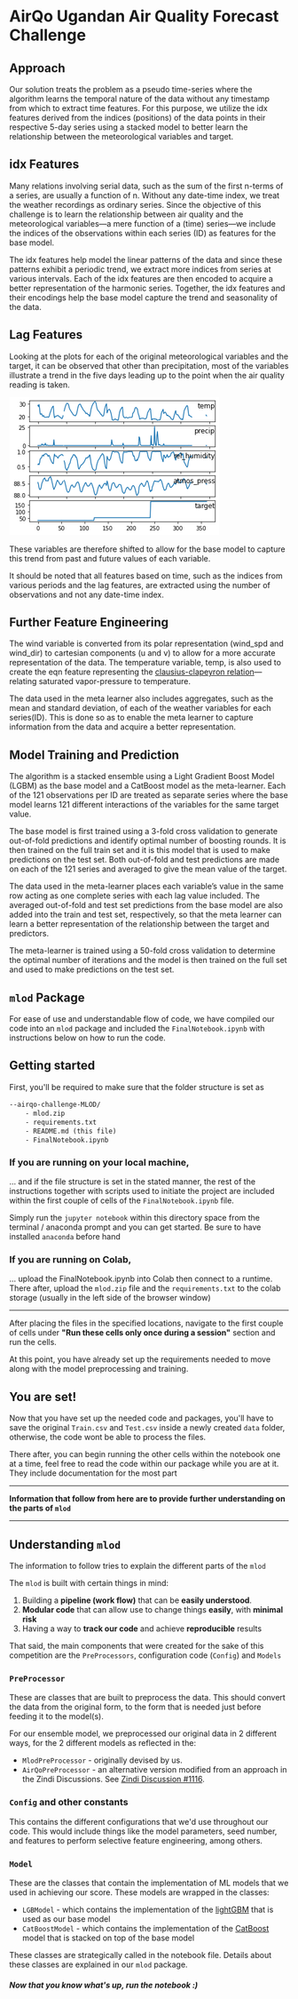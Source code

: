 # AirQo Ugandan Air Quality Forecast Challenge

## Approach
Our solution treats the problem as a pseudo time-series where the algorithm learns the temporal nature of the data without any timestamp from which to extract time features. For this purpose, we utilize the idx features derived from the indices (positions) of the data points in their respective 5-day series using a stacked model to better learn the relationship between the meteorological variables and target.

## idx Features
Many relations involving serial data, such as the sum of the first n-terms of a series, are usually a function of n. Without any date-time index, we treat the weather recordings as ordinary series. Since the objective of this challenge is to learn the relationship between air quality and the meteorological variables—a mere function of a (time) series—we include the indices of the observations within each series (ID) as features for the base model. 

The idx features help model the linear patterns of the data and since these patterns exhibit a periodic trend, we extract more indices from series at various intervals. Each of the idx features are then encoded to acquire a better representation of the harmonic series. Together, the idx features and their encodings help the base model capture the trend and seasonality of the data.

## Lag Features
Looking at the plots for each of the original meteorological variables and the target, it can be observed that other than precipitation, most of the variables illustrate a trend in the five days leading up to the point when the air quality reading is taken. 

![alt text](plot.png)

These variables are therefore shifted to allow for the base model to capture this trend from past and future values of each variable. 


It should be noted that all features based on time, such as the indices from various periods and the lag features, are extracted using the number of observations and not any date-time index.

## Further Feature Engineering
The wind variable is converted from its polar representation (wind_spd and wind_dir) to cartesian components (u and v) to allow for a more accurate representation of the data. The temperature variable, temp, is also used to create the eqn feature representing the [clausius-clapeyron relation](https://www.theweatherprediction.com/habyhints2/646/)—relating saturated vapor-pressure to temperature.

The data used in the meta learner also includes aggregates, such as the mean and standard deviation, of each of the weather variables for each series(ID). This is done so as to enable the meta learner to capture information from the data and acquire a better representation. 

## Model Training and Prediction 
The algorithm is a stacked ensemble using a Light Gradient Boost Model (LGBM) as the base model and a CatBoost model as the meta-learner. Each of the 121 observations per ID are treated as separate series where the base model learns 121 different interactions of the variables for the same target value.

The base model is first trained using a 3-fold cross validation to generate out-of-fold predictions and identify optimal number of boosting rounds. It is then trained on the full train set and it is this model that is used to make predictions on the test set. Both out-of-fold and test predictions are made on each of the 121 series and averaged to give the mean value of the target.

The data used in the meta-learner places each variable’s value in the same row acting as one complete series with each lag value included. The averaged out-of-fold and test set predictions from the base model are also added into the train and test set, respectively, so that the meta learner can learn a better representation of the relationship between the target and predictors.

The meta-learner is trained using a 50-fold cross validation to determine the optimal number of iterations and the model is then trained on the full set and used to make predictions on the test set.

## `mlod` Package 

For ease of use and understandable flow of code, we have compiled our code into an `mlod` package and included the `FinalNotebook.ipynb` with instructions below on how to run the code.

## Getting started

First, you'll be required to make sure that the folder structure is set as

```
--airqo-challenge-MLOD/
    - mlod.zip
    - requirements.txt
    - README.md (this file)
    - FinalNotebook.ipynb
```

### If you are running on your local machine,

... and if the file structure is set in the stated manner, the rest of the instructions together with scripts used to initiate the project are included within the first couple of cells of the `FinalNotebook.ipynb` file. 

Simply run the `jupyter notebook` within this directory space from the terminal / anaconda prompt and you can get started. Be sure to have installed `anaconda` before hand

### If you are running on Colab,

... upload the FinalNotebook.ipynb into Colab then connect to a runtime. There after, upload the `mlod.zip` file and the `requirements.txt` to the colab storage (usually in the left side of the browser window)

-------------

After placing the files in the specified locations, navigate to the first couple of cells under **"Run these cells only once during a session"** section and run the cells.

At this point, you have already set up the requirements needed to move along with the model preprocessing and training.

## You are set!

Now that you have set up the needed code and packages, you'll have to save the original `Train.csv` and `Test.csv` inside a newly created `data` folder, otherwise, the code wont be able to process the files.

There after, you can begin running the other cells within the notebook one at a time, feel free to read the code within our package while you are at it. They include documentation for the most part

------------

**Information that follow from here are to provide further understanding on the parts of `mlod`**

------------

## Understanding `mlod`

The information to follow tries to explain the different parts of the `mlod`

The `mlod` is built with certain things in mind:
1. Building a **pipeline (work flow)** that can be **easily understood**.
3. **Modular code** that can allow use to change things **easily**, with **minimal risk**
3. Having a way to **track our code** and achieve **reproducible** results

That said, the main components that were created for the sake of this competition are the `PreProcessors`, configuration code (`Config`) and `Models`

### `PreProcessor`

These are classes that are built to preprocess the data. This should convert the data from the original form, to the form that is needed just before feeding it to the model(s).

For our ensemble model, we preprocessed our original data in 2 different ways, for the 2 different models as reflected in the:

 - `MlodPreProcessor` - originally devised by us.
 - `AirQoPreProcessor` - an alternative version modified from an approach in the Zindi Discussions. See [Zindi Discussion #1116](https://zindi.africa/competitions/airqo-ugandan-air-quality-forecast-challenge/discussions/1116).

### `Config` and other constants

This contains the different configurations that we'd use throughout our code. This would include things like the model parameters, seed number, and features to perform selective feature engineering, among others.

### `Model`

These are the classes that contain the implementation of ML models
that we used in achieving our score. These models are wrapped in the classes:
- `LGBModel` - which contains the implementation of the [lightGBM](https://lightgbm.readthedocs.io/en/latest/) that is used as our base model
- `CatBoostModel` - which contains the implementation of the [CatBoost](https://catboost.ai/) model that is stacked on top of the base model

These classes are strategically called in the notebook file.
Details about these classes are explained in our `mlod` package.

##### Now that you know what's up, run the notebook :)